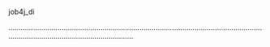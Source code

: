 ﻿job4j_di

.........................................................................................................................................................................................
